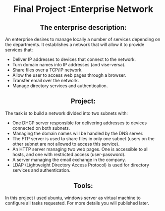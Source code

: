 <h1 align="center"> Final Project :Enterprise Network </h1>


<h2 align="center">The enterprise description:</h2>

An enterprise desires to manage locally a number of services depending on the
departments. It establishes a network that will allow it to provide services that:

* Deliver IP addresses to devices that connect to the network.
* Turn domain names into IP addresses (and vise-versa).
* Share files over a TCP/IP network.
* Allow the user to access web pages through a browser.
* Transfer email over the network.
* Manage directory services and authentication.

<h2 align="center">Project:</h2>

The task is to build a network divided into two subnets with:

* One DHCP server responsible for delivering addresses to devices connected on both subnets.
* Managing the domain names will be handled by the DNS server.
* The FTP server is used to share files in only one subnet (users on the other subnet
are not allowed to access this service).
* An HTTP server managing two web pages. One is accessible to all hosts, and one
with restricted access (user-password).
* A server managing the email exchange in the company.
* LDAP (Lightweight Directory Access Protocol) is used for directory services and
authentication.

<h2 align="center">Tools:</h2>
In this project i used ubuntu, windows server as virtual machine to configure all tasks requested.
For more details you will published later.

